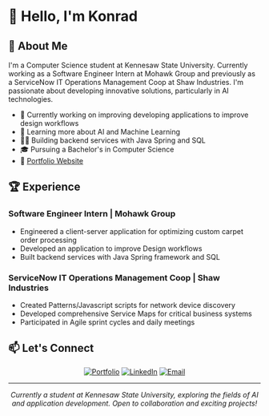 # 👋 Hello, I'm Konrad

## 🚀 About Me

I'm a Computer Science student at Kennesaw State University. Currently working as a Software Engineer Intern at Mohawk Group and previously as a ServiceNow IT Operations Management Coop at Shaw Industries. I'm passionate about developing innovative solutions, particularly in AI technologies.

- 🔭 Currently working on improving developing applications to improve design workflows
- 🌱 Learning more about AI and Machine Learning
- 👨‍💻 Building backend services with Java Spring and SQL
- 🎓 Pursuing a Bachelor's in Computer Science
- 💼 [Portfolio Website](https://konk.gg)

## 🏆 Experience

### Software Engineer Intern | Mohawk Group
- Engineered a client-server application for optimizing custom carpet order processing
- Developed an application to improve Design workflows
- Built backend services with Java Spring framework and SQL

### ServiceNow IT Operations Management Coop | Shaw Industries
- Created Patterns/Javascript scripts for network device discovery
- Developed comprehensive Service Maps for critical business systems
- Participated in Agile sprint cycles and daily meetings

## 📫 Let's Connect

<div align="center">
  <a href="https://konk.gg"><img src="https://img.shields.io/badge/Portfolio-konk.gg-blue?style=for-the-badge" alt="Portfolio"/></a>
  <a href="https://www.linkedin.com/in/YOUR_LINKEDIN"><img src="https://img.shields.io/badge/LinkedIn-0077B5?style=for-the-badge&logo=linkedin&logoColor=white" alt="LinkedIn"/></a>
  <a href="mailto:Konkrad@proton.me"><img src="https://img.shields.io/badge/Email-Konkrad@proton.me-D14836?style=for-the-badge&logo=protonmail&logoColor=white" alt="Email"/></a>
</div>

---

<div align="center">
  <em>Currently a student at Kennesaw State University, exploring the fields of AI and application development. Open to collaboration and exciting projects!</em>
</div>

